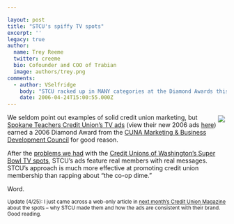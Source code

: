 ```yaml
---

layout: post
title: "STCU's spiffy TV spots"
excerpt: ''
legacy: true
author:
  name: Trey Reeme
  twitter: creeme
  bio: Cofounder and COO of Trabian
  image: authors/trey.png
comments:
  - author: VSelfridge
    body: "STCU racked up in MANY categories at the Diamond Awards this year...\r\n\r\nCongrats STCU - looking good! "
    date: 2006-04-24T15:00:55.000Z
---
```


<p><a href="http://www.cunamarketingcouncil.org/diamond2006/cat31.html"><img src="/images/legacy/diamonds_2006_logo.jpg" style="float:right; margin: 4px;"></a>We seldom point out examples of solid credit union marketing, but <a href="https://www.stcu.org/news/things_Ilove_TVspots_2005.html">Spokane Teachers Credit Union&#8217;s TV ads</a> (view their new 2006 ads <a href="https://www.stcu.org/news/thingsIlove_TVspots_2006.html">here</a>) earned a 2006 Diamond Award from the <a href="http://cunamarketingcouncil.org/"><span class="caps">CUNA</span> Marketing &#38; Business Development Council</a> for good reason.</p>
<p>After the <a href="http://www.opensourcecu.com/articles/2006/02/16/credit-unions-of-washington-patronize-super-bowl-xl-viewers">problems we had</a> with the <a href="http://togetherbetter.com/">Credit Unions of Washington&#8217;s Super Bowl TV spots</a>, <span class="caps">STCU</span>&#8217;s ads feature real members with real messages.  <span class="caps">STCU</span>&#8217;s approach is much more effective at promoting credit union membership than rapping about &#8220;the co-op dime.&#8221;</p>
<p>Word.</p>
<p><sup>Update (4/25): I just came across a web-only article in <a href="http://www.creditunionmagazine.com/articles/200605_02.html">next month&#8217;s Credit Union Magazine</a> about the spots &#8211; why <span class="caps">STCU</span> made them and how the ads are consistent with their brand.  Good reading.</sup></p>